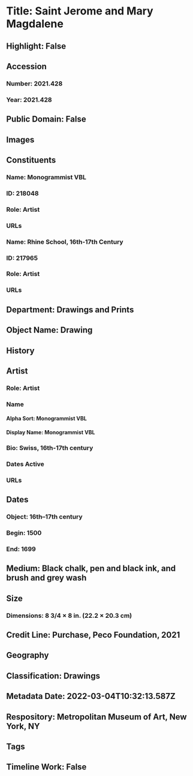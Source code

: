 # Title: Saint Jerome and Mary Magdalene
## Highlight: False
## Accession
### Number: 2021.428
### Year: 2021.428
## Public Domain: False
## Images
## Constituents
### Name: Monogrammist VBL
### ID: 218048
### Role: Artist
### URLs
### Name: Rhine School, 16th-17th Century
### ID: 217965
### Role: Artist
### URLs
## Department: Drawings and Prints
## Object Name: Drawing
## History
## Artist
### Role: Artist
### Name
#### Alpha Sort: Monogrammist VBL
#### Display Name: Monogrammist VBL
### Bio: Swiss, 16th-17th century
### Dates Active
### URLs
## Dates
### Object: 16th–17th century
### Begin: 1500
### End: 1699
## Medium: Black chalk, pen and black ink, and brush and grey wash
## Size
### Dimensions: 8 3/4 × 8 in. (22.2 × 20.3 cm)
## Credit Line: Purchase, Peco Foundation, 2021
## Geography
## Classification: Drawings
## Metadata Date: 2022-03-04T10:32:13.587Z
## Respository: Metropolitan Museum of Art, New York, NY
## Tags
## Timeline Work: False